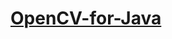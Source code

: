 # [OpenCV-for-Java](https://github.com/JavaOpencvTensorflow/OpenCV-for-Java)

[](http://www.opencv.org.cn/)